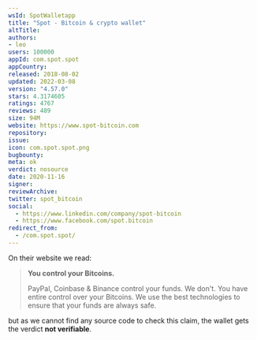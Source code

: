 ```yaml
---
wsId: SpotWalletapp
title: "Spot - Bitcoin & crypto wallet"
altTitle: 
authors:
- leo
users: 100000
appId: com.spot.spot
appCountry: 
released: 2018-08-02
updated: 2022-03-08
version: "4.57.0"
stars: 4.3174605
ratings: 4767
reviews: 489
size: 94M
website: https://www.spot-bitcoin.com
repository: 
issue: 
icon: com.spot.spot.png
bugbounty: 
meta: ok
verdict: nosource
date: 2020-11-16
signer: 
reviewArchive:
twitter: spot_bitcoin
social:
  - https://www.linkedin.com/company/spot-bitcoin
  - https://www.facebook.com/spot.bitcoin
redirect_from:
  - /com.spot.spot/
---
```


On their website we read:

> **You control your Bitcoins.**
> 
> PayPal, Coinbase & Binance control your funds. We don't. You have entire
  control over your Bitcoins. We use the best technologies to ensure that your
  funds are always safe.

but as we cannot find any source code to check this claim, the wallet gets the
verdict **not verifiable**.
